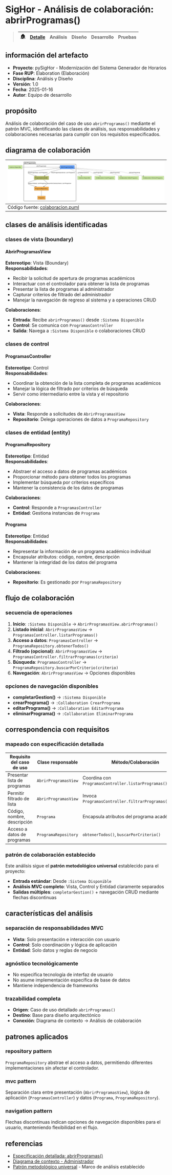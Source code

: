 # SigHor - Análisis de colaboración: abrirProgramas()

> |[🏠️](/RUP/README.md)|[Detalle](/RUP/00-casos-uso/02-detalle/abrirProgramas/README.md)|Análisis|Diseño|Desarrollo|Pruebas|
> |-|-|-|-|-|-|

## información del artefacto

- **Proyecto**: pySigHor - Modernización del Sistema Generador de Horarios
- **Fase RUP**: Elaboration (Elaboración)
- **Disciplina**: Análisis y Diseño
- **Versión**: 1.0
- **Fecha**: 2025-01-16
- **Autor**: Equipo de desarrollo

## propósito

Análisis de colaboración del caso de uso `abrirProgramas()` mediante el patrón MVC, identificando las clases de análisis, sus responsabilidades y colaboraciones necesarias para cumplir con los requisitos especificados.

## diagrama de colaboración

<div align=center>

|![Análisis: abrirProgramas()](/images/RUP/01-analisis/casos-uso/abrirProgramas/abrirProgramas-analisis.svg)|
|-|
|Código fuente: [colaboracion.puml](colaboracion.puml)|

</div>

## clases de análisis identificadas

### clases de vista (boundary)

#### AbrirProgramasView
**Estereotipo**: Vista (Boundary)  
**Responsabilidades**:
- Recibir la solicitud de apertura de programas académicos
- Interactuar con el controlador para obtener la lista de programas
- Presentar la lista de programas al administrador
- Capturar criterios de filtrado del administrador
- Manejar la navegación de regreso al sistema y a operaciones CRUD

**Colaboraciones**:
- **Entrada**: Recibe `abrirProgramas()` desde `:Sistema Disponible`
- **Control**: Se comunica con `ProgramasController`
- **Salida**: Navega a `:Sistema Disponible` o colaboraciones CRUD

### clases de control

#### ProgramasController
**Estereotipo**: Control  
**Responsabilidades**:
- Coordinar la obtención de la lista completa de programas académicos
- Manejar la lógica de filtrado por criterios de búsqueda
- Servir como intermediario entre la vista y el repositorio

**Colaboraciones**:
- **Vista**: Responde a solicitudes de `AbrirProgramasView`
- **Repositorio**: Delega operaciones de datos a `ProgramaRepository`

### clases de entidad (entity)

#### ProgramaRepository
**Estereotipo**: Entidad  
**Responsabilidades**:
- Abstraer el acceso a datos de programas académicos
- Proporcionar método para obtener todos los programas
- Implementar búsqueda por criterios específicos
- Mantener la consistencia de los datos de programas

**Colaboraciones**:
- **Control**: Responde a `ProgramasController`
- **Entidad**: Gestiona instancias de `Programa`

#### Programa
**Estereotipo**: Entidad  
**Responsabilidades**:
- Representar la información de un programa académico individual
- Encapsular atributos: código, nombre, descripción
- Mantener la integridad de los datos del programa

**Colaboraciones**:
- **Repositorio**: Es gestionado por `ProgramaRepository`

## flujo de colaboración

### secuencia de operaciones

1. **Inicio**: `:Sistema Disponible` → `AbrirProgramasView.abrirProgramas()`
2. **Listado inicial**: `AbrirProgramasView` → `ProgramasController.listarProgramas()`
3. **Acceso a datos**: `ProgramasController` → `ProgramaRepository.obtenerTodos()`
4. **Filtrado (opcional)**: `AbrirProgramasView` → `ProgramasController.filtrarProgramas(criterio)`
5. **Búsqueda**: `ProgramasController` → `ProgramaRepository.buscarPorCriterio(criterio)`
6. **Navegación**: `AbrirProgramasView` → Opciones disponibles

### opciones de navegación disponibles

- **completarGestion()** → `:Sistema Disponible`
- **crearPrograma()** → `:Collaboration CrearPrograma`
- **editarPrograma()** → `:Collaboration EditarPrograma`
- **eliminarPrograma()** → `:Collaboration EliminarPrograma`

## correspondencia con requisitos

### mapeado con especificación detallada

|Requisito del caso de uso|Clase responsable|Método/Colaboración|
|-|-|-|
|Presentar lista de programas|`AbrirProgramasView`|Coordina con `ProgramasController.listarProgramas()`|
|Permitir filtrado de lista|`AbrirProgramasView`|Invoca `ProgramasController.filtrarProgramas(criterio)`|
|Código, nombre, descripción|`Programa`|Encapsula atributos del programa académico|
|Acceso a datos de programas|`ProgramaRepository`|`obtenerTodos()`, `buscarPorCriterio()`|

### patrón de colaboración establecido

Este análisis sigue el **patrón metodológico universal** establecido para el proyecto:
- **Entrada estándar**: Desde `:Sistema Disponible`
- **Análisis MVC completo**: Vista, Control y Entidad claramente separados
- **Salidas múltiples**: `completarGestion()` + navegación CRUD mediante flechas discontinuas

## características del análisis

### separación de responsabilidades MVC

- **Vista**: Solo presentación e interacción con usuario
- **Control**: Solo coordinación y lógica de aplicación  
- **Entidad**: Solo datos y reglas de negocio

### agnóstico tecnológicamente

- No especifica tecnología de interfaz de usuario
- No asume implementación específica de base de datos
- Mantiene independencia de frameworks

### trazabilidad completa

- **Origen**: Caso de uso detallado `abrirProgramas()`
- **Destino**: Base para diseño arquitectónico
- **Conexión**: Diagrama de contexto → Análisis de colaboración

## patrones aplicados

### repository pattern
`ProgramaRepository` abstrae el acceso a datos, permitiendo diferentes implementaciones sin afectar el controlador.

### mvc pattern
Separación clara entre presentación (`AbrirProgramasView`), lógica de aplicación (`ProgramasController`) y datos (`Programa`, `ProgramaRepository`).

### navigation pattern
Flechas discontinuas indican opciones de navegación disponibles para el usuario, manteniendo flexibilidad en el flujo.

## referencias

- [Especificación detallada: abrirProgramas()](../../../00-casos-uso/02-detalle/abrirProgramas/README.md)
- [Diagrama de contexto - Administrador](../../../00-casos-uso/01-actores-casos-uso/diagrama-contexto-administrador.md)
- [Patrón metodológico universal](../../../../conversation-log.md) - Marco de análisis establecido